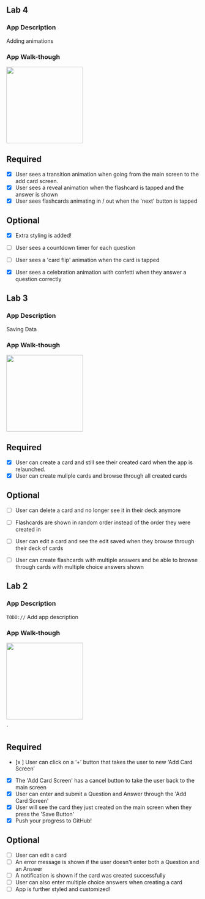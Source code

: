 
## Lab 4

### App Description
Adding animations 

### App Walk-though


<img src= "https://media.giphy.com/media/UrUaMdjtl5rNhDfs2G/giphy.gif" width=200><br>


## Required
- [x] User sees a transition animation when going from the main screen to the add card screen.
- [x] User sees a reveal animation when the flashcard is tapped and the answer is shown
- [x] User sees flashcards animating in / out when the 'next' button is tapped

## Optional
- [x] Extra styling is added!
- [ ] User sees a countdown timer for each question
- [ ] User sees a 'card flip' animation when the card is tapped
- [x] User sees a celebration animation with confetti when they answer a question correctly







## Lab 3

### App Description
Saving Data 

### App Walk-though

<img src=https://media.giphy.com/media/Q5ozgTlldXVHFM0z0A/giphy.gif width=200><br>


## Required
- [x] User can create a card and still see their created card when the app is relaunched.
- [x] User can create muliple cards and browse through all created cards

## Optional
- [ ] User can delete a card and no longer see it in their deck anymore
- [ ] Flashcards are shown in random order instead of the order they were created in
- [ ] User can edit a card and see the edit saved when they browse through their deck of cards
- [ ] User can create flashcards with multiple answers and be able to browse through cards with multiple choice answers shown



## Lab 2

### App Description
`TODO://` Add app description

### App Walk-though

<img src="https://media.giphy.com/media/Rl6EXIxFHnBZTW6FN1/giphy.gif" width=200><br>

`
## Required
- [x ] User can click on a ‘+’ button that takes the user to new ‘Add Card Screen’
- [x] The 'Add Card Screen' has a cancel button to take the user back to the main screen
- [x] User can enter and submit a Question and Answer through the 'Add Card Screen'
- [x] User will see the card they just created on the main screen when they press the 'Save Button'
- [x] Push your progress to GitHub!

## Optional
- [ ] User can edit a card
- [ ] An error message is shown if the user doesn't enter both a Question and an Answer
- [ ] A notification is shown if the card was created successfully
- [ ] User can also enter multiple choice answers when creating a card
- [ ] App is further styled and customized!
